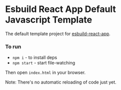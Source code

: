# Esbuild React App Default Javascript Template

The default template project for [esbuild-react-app](https://github.com/IlmariKu/esbuild-react-app).

### To run
- `npm i` - to install deps
- `npm start` - start file-watching

Then open `index.html` in your browser.

Note: There's no automatic reloading of code just yet.
